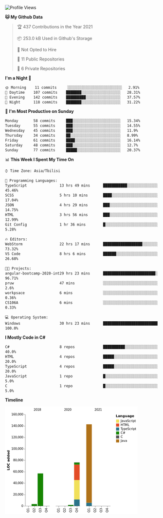 <!--START_SECTION:waka-->
![Profile Views](http://img.shields.io/badge/Profile%20Views-52-blue)

**🐱 My Github Data** 

> 🏆 437 Contributions in the Year 2021
 > 
> 📦 253.0 kB Used in Github's Storage 
 > 
> 🚫 Not Opted to Hire
 > 
> 📜 11 Public Repositories 
 > 
> 🔑 6 Private Repositories  
 > 
**I'm a Night 🦉** 

```text
🌞 Morning    11 commits     ░░░░░░░░░░░░░░░░░░░░░░░░░   2.91% 
🌆 Daytime    107 commits    ███████░░░░░░░░░░░░░░░░░░   28.31% 
🌃 Evening    142 commits    █████████░░░░░░░░░░░░░░░░   37.57% 
🌙 Night      118 commits    ███████░░░░░░░░░░░░░░░░░░   31.22%

```
📅 **I'm Most Productive on Sunday** 

```text
Monday       58 commits     ███░░░░░░░░░░░░░░░░░░░░░░   15.34% 
Tuesday      55 commits     ███░░░░░░░░░░░░░░░░░░░░░░   14.55% 
Wednesday    45 commits     ███░░░░░░░░░░░░░░░░░░░░░░   11.9% 
Thursday     34 commits     ██░░░░░░░░░░░░░░░░░░░░░░░   8.99% 
Friday       61 commits     ████░░░░░░░░░░░░░░░░░░░░░   16.14% 
Saturday     48 commits     ███░░░░░░░░░░░░░░░░░░░░░░   12.7% 
Sunday       77 commits     █████░░░░░░░░░░░░░░░░░░░░   20.37%

```


📊 **This Week I Spent My Time On** 

```text
⌚︎ Time Zone: Asia/Tbilisi

💬 Programming Languages: 
TypeScript               13 hrs 49 mins      ███████████░░░░░░░░░░░░░░   45.46% 
SCSS                     5 hrs 10 mins       ████░░░░░░░░░░░░░░░░░░░░░   17.04% 
JSON                     4 hrs 29 mins       ███░░░░░░░░░░░░░░░░░░░░░░   14.75% 
HTML                     3 hrs 56 mins       ███░░░░░░░░░░░░░░░░░░░░░░   12.99% 
Git Config               1 hr 36 mins        █░░░░░░░░░░░░░░░░░░░░░░░░   5.28%

🔥 Editors: 
WebStorm                 22 hrs 17 mins      ██████████████████░░░░░░░   73.32% 
VS Code                  8 hrs 6 mins        ██████░░░░░░░░░░░░░░░░░░░   26.68%

🐱‍💻 Projects: 
angular-bootcamp-2020-int29 hrs 23 mins      ████████████████████████░   96.71% 
pruw                     47 mins             ░░░░░░░░░░░░░░░░░░░░░░░░░   2.6% 
workpsace                6 mins              ░░░░░░░░░░░░░░░░░░░░░░░░░   0.36% 
CS106A                   6 mins              ░░░░░░░░░░░░░░░░░░░░░░░░░   0.33%

💻 Operating System: 
Windows                  30 hrs 23 mins      █████████████████████████   100.0%

```

**I Mostly Code in C#** 

```text
C#                       8 repos             ██████████░░░░░░░░░░░░░░░   40.0% 
HTML                     4 repos             █████░░░░░░░░░░░░░░░░░░░░   20.0% 
TypeScript               4 repos             █████░░░░░░░░░░░░░░░░░░░░   20.0% 
JavaScript               1 repo              █░░░░░░░░░░░░░░░░░░░░░░░░   5.0% 
C                        1 repo              █░░░░░░░░░░░░░░░░░░░░░░░░   5.0%

```


**Timeline**

![Chart not found](https://raw.githubusercontent.com/LukeSamkharadze/LukeSamkharadze/main/charts/bar_graph.png) 


<!--END_SECTION:waka-->
